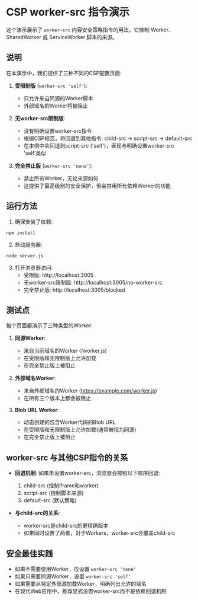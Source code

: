 # CSP worker-src 指令演示

这个演示展示了 `worker-src` 内容安全策略指令的用法，它控制 Worker、SharedWorker 或 ServiceWorker 脚本的来源。

## 说明

在本演示中，我们提供了三种不同的CSP配置页面:

1. **受限制版** (`worker-src 'self'`):
   - 只允许来自同源的Worker脚本
   - 外部域名的Worker将被阻止

2. **无worker-src限制版**:
   - 没有明确设置worker-src指令
   - 根据CSP规范，将回退到其他指令: child-src → script-src → default-src
   - 在本例中会回退到script-src ('self')，表现与明确设置worker-src 'self'类似

3. **完全禁止版** (`worker-src 'none'`):
   - 禁止所有Worker，无论来源如何
   - 这提供了最高级别的安全保护，但会禁用所有依赖Worker的功能

## 运行方法

1. 确保安装了依赖:
```
npm install
```

2. 启动服务器:
```
node server.js
```

3. 打开浏览器访问:
   - 受限版: http://localhost:3005
   - 无worker-src限制版: http://localhost:3005/no-worker-src
   - 完全禁止版: http://localhost:3005/blocked

## 测试点

每个页面都演示了三种类型的Worker:

1. **同源Worker**:
   - 来自当前域名的Worker (/worker.js)
   - 在受限版和无限制版上允许加载
   - 在完全禁止版上被阻止

2. **外部域名Worker**:
   - 来自外部域名的Worker (https://example.com/worker.js)
   - 在所有三个版本上都会被阻止

3. **Blob URL Worker**:
   - 动态创建的包含Worker代码的Blob URL
   - 在受限版和无限制版上允许加载(通常被视为同源)
   - 在完全禁止版上被阻止

## worker-src 与其他CSP指令的关系

- **回退机制**: 如果未设置worker-src，浏览器会按照以下顺序回退:
  1. child-src (控制iframe和worker)
  2. script-src (控制脚本来源)
  3. default-src (默认策略)

- **与child-src的关系**:
  - worker-src是child-src的更精确版本
  - 如果同时设置了两者，对于Workers，worker-src会覆盖child-src

## 安全最佳实践

- 如果不需要使用Worker，应设置 `worker-src 'none'`
- 如果只需要同源Worker，设置 `worker-src 'self'`
- 如果需要从特定外部源加载Worker，明确列出允许的域名
- 在现代Web应用中，推荐显式设置worker-src而不是依赖回退机制 